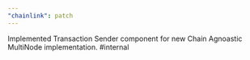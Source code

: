 ```yaml
---
"chainlink": patch
---
```


Implemented Transaction Sender component for new Chain Agnoastic MultiNode implementation. #internal
